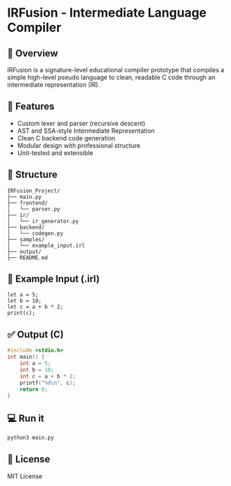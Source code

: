 # IRFusion - Intermediate Language Compiler

## 🚀 Overview
IRFusion is a signature-level educational compiler prototype that compiles a simple high-level pseudo language to clean, readable C code through an intermediate representation (IR).

## 🔧 Features
- Custom lexer and parser (recursive descent)
- AST and SSA-style Intermediate Representation
- Clean C backend code generation
- Modular design with professional structure
- Unit-tested and extensible

## 📂 Structure
```
IRFusion_Project/
├── main.py
├── frontend/
│   └── parser.py
├── ir/
│   └── ir_generator.py
├── backend/
│   └── codegen.py
├── samples/
│   └── example_input.irl
├── output/
├── README.md
```

## 📝 Example Input (.irl)
```
let a = 5;
let b = 10;
let c = a + b * 2;
print(c);
```

## ✅ Output (C)
```c
#include <stdio.h>
int main() {
    int a = 5;
    int b = 10;
    int c = a + b * 2;
    printf("%d\n", c);
    return 0;
}
```

## 💻 Run it
```bash
python3 main.py
```

## 📜 License
MIT License